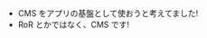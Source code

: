 * CMS をアプリの基盤として使おうと考えてました!
* RoR とかではなく、CMS です! <!-- .element: class="fragment" data-fragment-index="1" -->
